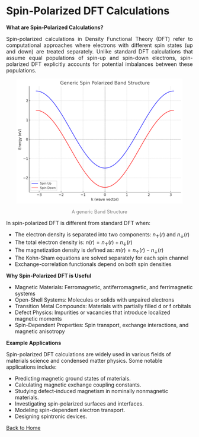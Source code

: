 # Spin-Polarized DFT Calculations

**What are Spin-Polarized Calculations?**
<div style="text-align: justify;">
<p>Spin-polarized calculations in Density Functional Theory (DFT) refer to computational approaches where electrons with different spin states (up and down) are treated separately. Unlike standard DFT calculations that assume equal populations of spin-up and spin-down electrons, spin-polarized DFT explicitly accounts for potential imbalances between these populations.</p>
</div>


<div style="text-align: center;">
<img src="./spin-polarize band structure.png" alt="SPBandStruct" style="width: 450px; height: auto;">
</div>
<div style="text-align: center; font-size: 0.9em; color: gray;">
<p>A generic Band Structure</p>
</div>

In spin-polarized DFT is different from standard DFT when:

* The electron density is separated into two components: $n_↑(r)$ and $n_↓(r)$
* The total electron density is: $n(r) = n_↑(r) + n_↓(r)$
* The magnetization density is defined as: $m(r) = n_↑(r) - n_↓(r)$
* The Kohn-Sham equations are solved separately for each spin channel
* Exchange-correlation functionals depend on both spin densities

**Why Spin-Polarized DFT is Useful**


* Magnetic Materials: Ferromagnetic, antiferromagnetic, and ferrimagnetic systems
* Open-Shell Systems: Molecules or solids with unpaired electrons
* Transition Metal Compounds: Materials with partially filled d or f orbitals
* Defect Physics: Impurities or vacancies that introduce localized magnetic moments
* Spin-Dependent Properties: Spin transport, exchange interactions, and magnetic anisotropy

**Example Applications**

Spin-polarized DFT calculations are widely used in various fields of materials science and condensed matter physics. Some notable applications include:

- Predicting magnetic ground states of materials.
- Calculating magnetic exchange coupling constants.
- Studying defect-induced magnetism in nominally nonmagnetic materials.
- Investigating spin-polarized surfaces and interfaces.
- Modeling spin-dependent electron transport.
- Designing spintronic devices.


[Back to Home](index.md)

